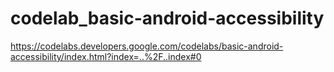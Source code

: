# codelab_basic-android-accessibility
https://codelabs.developers.google.com/codelabs/basic-android-accessibility/index.html?index=..%2F..index#0
